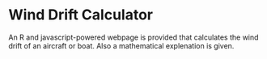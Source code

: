 # Wind Drift Calculator

An R and javascript-powered webpage is provided that calculates the wind drift of an aircraft or boat.
Also a mathematical explenation is given.
